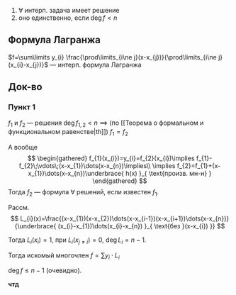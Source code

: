 1. $\forall$ интерп. задача имеет решение
2. оно единственно, если $\deg f<n$

## Формула Лагранжа

$f=\sum\limits y_{i} \frac{\prod\limits_{i\ne j}(x-x_{j})}{\prod\limits_{i\ne j}(x_{i}-x_{j})}$ — интерп. формула Лагранжа

## Док-во
### Пункт 1

$f_{1}$ и $f_{2}$ — решения $\deg f_{1,2}<n$ $\implies$ (по [[Теорема о формальном и функциональном равенстве|th]]) $f_{1}=f_{2}$

А вообще 
$$
\begin{gathered}
f_{1}(x_{i})=y_{i}=f_{2}(x_{i})\implies f_{1}-f_{2}\;\vdots\;(x-x_{1})\dots(x-x_{n})\implies\\
\implies f_{2}=f_{1}+(x-x_{1})\dots(x-x_{n})\underbrace{ h(x) }_{ \text{произв. мн-н} }
\end{gathered}
$$
Тогда $f_{2}$ — формула $\forall$ решений, если известен $f_{1}$.


Рассм. 
$$
L_{i}(x)=\frac{(x-x_{1})(x-x_{2})\dots(x-x_{i-1})(x-x_{i+1})\dots(x-x_{n})}{\underbrace{ (x_{i}-x_{1})\dots(x_{i}-x_{n}) }_{ \text{без }(x-x_{i}) }}
$$

Тогда $L_{i}(x_{i})=1$, при $L_{i}(x_{j\ne i})=0$, $\deg L_{i}=n-1$.

Тогда искомый многочлен $f=\sum\limits y_{i}\cdot  L_{i}$

$\deg f \leq n-1$ (очевидно).

**чтд**

